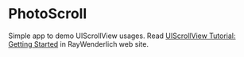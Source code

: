 # PhotoScroll

Simple app to demo UIScrollView usages.
Read [UIScrollView Tutorial: Getting Started](https://www.raywenderlich.com/122139/uiscrollview-tutorial) in RayWenderlich web site.